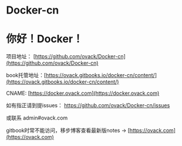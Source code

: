 # Docker-cn

# 你好！Docker！

项目地址： [https://github.com/ovack/Docker-cn](https://github.com/ovack/Docker-cn)

book托管地址：[https://ovack.gitbooks.io/docker-cn/content/](https://ovack.gitbooks.io/docker-cn/content/)

CNAME: [https://docker.ovack.com](https://docker.ovack.com)

如有指正请到提issues： [https://github.com/ovack/Docker-cn/issues ](https://github.com/ovack/Docker-cn/issues)

或联系 admin#ovack.com

gitbook时常不能访问，移步博客查看最新版notes → [https://ovack.com](https://ovack.com)
